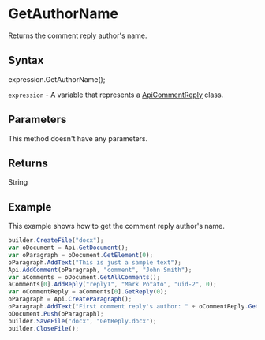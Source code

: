 # GetAuthorName

Returns the comment reply author's name.

## Syntax

expression.GetAuthorName();

`expression` - A variable that represents a [ApiCommentReply](../ApiCommentReply.md) class.

## Parameters

This method doesn't have any parameters.

## Returns

String

## Example

This example shows how to get the comment reply author's name.

```javascript
builder.CreateFile("docx");
var oDocument = Api.GetDocument();
var oParagraph = oDocument.GetElement(0);
oParagraph.AddText("This is just a sample text");
Api.AddComment(oParagraph, "comment", "John Smith");
var aComments = oDocument.GetAllComments();
aComments[0].AddReply("reply1", "Mark Potato", "uid-2", 0);
var oCommentReply = aComments[0].GetReply(0);
oParagraph = Api.CreateParagraph();
oParagraph.AddText("First comment reply's author: " + oCommentReply.GetAuthorName());
oDocument.Push(oParagraph);
builder.SaveFile("docx", "GetReply.docx");
builder.CloseFile();
```